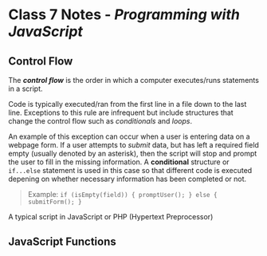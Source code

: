 # Class 7 Notes - *Programming with JavaScript*

## Control Flow

The ***control flow*** is the order in which a computer executes/runs statements in a script. 

Code is typically executed/ran from the first line in a file down to the last line. Exceptions to this rule are infrequent but include structures that change the control flow such as *conditionals* and *loops*.

An example of this exception can occur when a user is entering data on a webpage form. If a user attempts to *submit* data, but has left a required field empty (usually denoted by an asterisk), then the script will stop and prompt the user to fill in the missing information. A **conditional** structure or `if...else` statement is used in this case so that different code is executed depening on whether necessary information has been completed or not.

> Example:
`if (isEmpty(field)) {
    promptUser();
} else {
    submitForm();
}`

A typical script in JavaScript or PHP (Hypertext Preprocessor)

## JavaScript Functions
